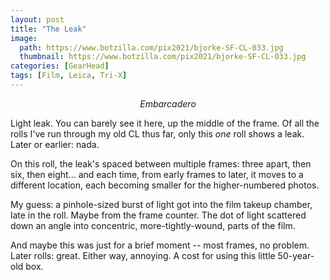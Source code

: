 ```yaml
---
layout: post
title: "The Leak"
image:
  path: https://www.botzilla.com/pix2021/bjorke-SF-CL-033.jpg
  thumbnail: https://www.botzilla.com/pix2021/bjorke-SF-CL-033.jpg
categories: [GearHead]
tags: [Film, Leica, Tri-X]
---
```

<center><i>Embarcadero</i></center>

Light leak. You can barely see it here, up the middle of the frame. Of all the rolls I've run through my old CL thus far, only this _one_ roll shows a leak. Later or earlier: nada.

On this roll, the leak's spaced between multiple frames: three apart, then six, then eight... and each time, from early frames to later, it moves to a different location, each becoming smaller for the higher-numbered photos. 

My guess: a pinhole-sized burst of light got into the film takeup chamber, late in the roll. Maybe from the frame counter. The dot of light scattered down an angle into concentric, more-tightly-wound, parts of the film.

And maybe this was just for a brief moment -- most frames, no problem. Later rolls: great. Either way, annoying. A cost for using this little 50-year-old box.


